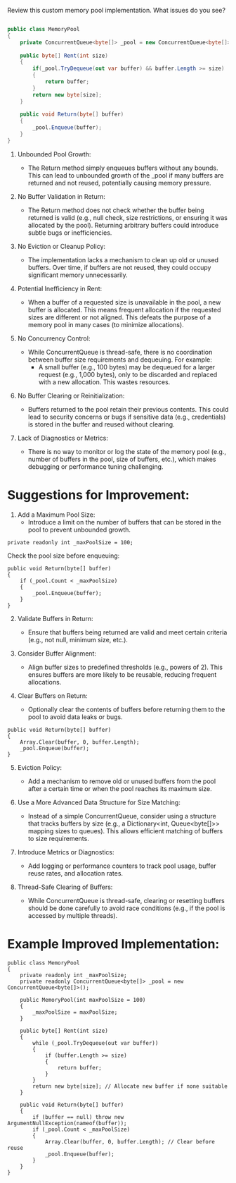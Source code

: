Review this custom memory pool implementation. What issues do you see?

```csharp

public class MemoryPool
{
    private ConcurrentQueue<byte[]> _pool = new ConcurrentQueue<byte[]>();
    
    public byte[] Rent(int size)
    {
        if(_pool.TryDequeue(out var buffer) && buffer.Length >= size)
        {
            return buffer;
        }
        return new byte[size];
    }
    
    public void Return(byte[] buffer)
    {
        _pool.Enqueue(buffer);
    }
}
```
1. Unbounded Pool Growth:
    * The Return method simply enqueues buffers without any bounds. This can lead to unbounded growth of the _pool if many buffers are returned and not reused, potentially causing memory pressure.

2. No Buffer Validation in Return:
    * The Return method does not check whether the buffer being returned is valid (e.g., null check, size restrictions, or ensuring it was allocated by the pool). Returning arbitrary buffers could introduce subtle bugs or inefficiencies.

3. No Eviction or Cleanup Policy:
    * The implementation lacks a mechanism to clean up old or unused buffers. Over time, if buffers are not reused, they could occupy significant memory unnecessarily.

4. Potential Inefficiency in Rent:
    * When a buffer of a requested size is unavailable in the pool, a new buffer is allocated. This means frequent allocation if the requested sizes are different or not aligned. This defeats the purpose of a memory pool in many cases (to minimize allocations).

5. No Concurrency Control:
    * While ConcurrentQueue is thread-safe, there is no coordination between buffer size requirements and dequeuing. For example:
      * A small buffer (e.g., 100 bytes) may be dequeued for a larger request (e.g., 1,000 bytes), only to be discarded and replaced with a new allocation. This wastes resources.

6. No Buffer Clearing or Reinitialization:
    * Buffers returned to the pool retain their previous contents. This could lead to security concerns or bugs if sensitive data (e.g., credentials) is stored in the buffer and reused without clearing.

7. Lack of Diagnostics or Metrics:
    * There is no way to monitor or log the state of the memory pool (e.g., number of buffers in the pool, size of buffers, etc.), which makes debugging or performance tuning challenging.

# Suggestions for Improvement:

1. Add a Maximum Pool Size:
    * Introduce a limit on the number of buffers that can be stored in the pool to prevent unbounded growth.
```
private readonly int _maxPoolSize = 100;
```
Check the pool size before enqueuing:
```
public void Return(byte[] buffer)
{
    if (_pool.Count < _maxPoolSize)
    {
        _pool.Enqueue(buffer);
    }
}
```
2. Validate Buffers in Return:
    * Ensure that buffers being returned are valid and meet certain criteria (e.g., not null, minimum size, etc.).

3. Consider Buffer Alignment:
    * Align buffer sizes to predefined thresholds (e.g., powers of 2). This ensures buffers are more likely to be reusable, reducing frequent allocations.

4. Clear Buffers on Return:
    * Optionally clear the contents of buffers before returning them to the pool to avoid data leaks or bugs.

```
public void Return(byte[] buffer)
{
    Array.Clear(buffer, 0, buffer.Length);
    _pool.Enqueue(buffer);
}
```
5. Eviction Policy:
    * Add a mechanism to remove old or unused buffers from the pool after a certain time or when the pool reaches its maximum size.

6. Use a More Advanced Data Structure for Size Matching:
    * Instead of a simple ConcurrentQueue, consider using a structure that tracks buffers by size (e.g., a Dictionary<int, Queue<byte[]>> mapping sizes to queues). This allows efficient matching of buffers to size requirements.

7. Introduce Metrics or Diagnostics:
    * Add logging or performance counters to track pool usage, buffer reuse rates, and allocation rates.

8. Thread-Safe Clearing of Buffers:
    * While ConcurrentQueue is thread-safe, clearing or resetting buffers should be done carefully to avoid race conditions (e.g., if the pool is accessed by multiple threads).

# Example Improved Implementation:
```
public class MemoryPool
{
    private readonly int _maxPoolSize;
    private readonly ConcurrentQueue<byte[]> _pool = new ConcurrentQueue<byte[]>();

    public MemoryPool(int maxPoolSize = 100)
    {
        _maxPoolSize = maxPoolSize;
    }

    public byte[] Rent(int size)
    {
        while (_pool.TryDequeue(out var buffer))
        {
            if (buffer.Length >= size)
            {
                return buffer;
            }
        }
        return new byte[size]; // Allocate new buffer if none suitable
    }

    public void Return(byte[] buffer)
    {
        if (buffer == null) throw new ArgumentNullException(nameof(buffer));
        if (_pool.Count < _maxPoolSize)
        {
            Array.Clear(buffer, 0, buffer.Length); // Clear before reuse
            _pool.Enqueue(buffer);
        }
    }
}
```



